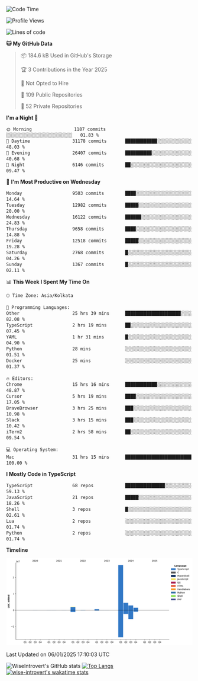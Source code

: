 <!--START_SECTION:waka-->
![Code Time](http://img.shields.io/badge/Code%20Time-2%2C081%20hrs%2016%20mins-blue)

![Profile Views](http://img.shields.io/badge/Profile%20Views-0-blue)

![Lines of code](https://img.shields.io/badge/From%20Hello%20World%20I%27ve%20Written-39.4%20million%20lines%20of%20code-blue)

**🐱 My GitHub Data** 

> 📦 184.6 kB Used in GitHub's Storage 
 > 
> 🏆 3 Contributions in the Year 2025
 > 
> 🚫 Not Opted to Hire
 > 
> 📜 109 Public Repositories 
 > 
> 🔑 52 Private Repositories 
 > 
**I'm a Night 🦉** 

```text
🌞 Morning                1187 commits        ░░░░░░░░░░░░░░░░░░░░░░░░░   01.83 % 
🌆 Daytime                31178 commits       ████████████░░░░░░░░░░░░░   48.03 % 
🌃 Evening                26407 commits       ██████████░░░░░░░░░░░░░░░   40.68 % 
🌙 Night                  6146 commits        ██░░░░░░░░░░░░░░░░░░░░░░░   09.47 % 
```
📅 **I'm Most Productive on Wednesday** 

```text
Monday                   9503 commits        ████░░░░░░░░░░░░░░░░░░░░░   14.64 % 
Tuesday                  12982 commits       █████░░░░░░░░░░░░░░░░░░░░   20.00 % 
Wednesday                16122 commits       ██████░░░░░░░░░░░░░░░░░░░   24.83 % 
Thursday                 9658 commits        ████░░░░░░░░░░░░░░░░░░░░░   14.88 % 
Friday                   12518 commits       █████░░░░░░░░░░░░░░░░░░░░   19.28 % 
Saturday                 2768 commits        █░░░░░░░░░░░░░░░░░░░░░░░░   04.26 % 
Sunday                   1367 commits        █░░░░░░░░░░░░░░░░░░░░░░░░   02.11 % 
```


📊 **This Week I Spent My Time On** 

```text
🕑︎ Time Zone: Asia/Kolkata

💬 Programming Languages: 
Other                    25 hrs 39 mins      █████████████████████░░░░   82.08 % 
TypeScript               2 hrs 19 mins       ██░░░░░░░░░░░░░░░░░░░░░░░   07.45 % 
YAML                     1 hr 31 mins        █░░░░░░░░░░░░░░░░░░░░░░░░   04.90 % 
Python                   28 mins             ░░░░░░░░░░░░░░░░░░░░░░░░░   01.51 % 
Docker                   25 mins             ░░░░░░░░░░░░░░░░░░░░░░░░░   01.37 % 

🔥 Editors: 
Chrome                   15 hrs 16 mins      ████████████░░░░░░░░░░░░░   48.87 % 
Cursor                   5 hrs 19 mins       ████░░░░░░░░░░░░░░░░░░░░░   17.05 % 
BraveBrowser             3 hrs 25 mins       ███░░░░░░░░░░░░░░░░░░░░░░   10.98 % 
Slack                    3 hrs 15 mins       ███░░░░░░░░░░░░░░░░░░░░░░   10.42 % 
iTerm2                   2 hrs 58 mins       ██░░░░░░░░░░░░░░░░░░░░░░░   09.54 % 

💻 Operating System: 
Mac                      31 hrs 15 mins      █████████████████████████   100.00 % 
```

**I Mostly Code in TypeScript** 

```text
TypeScript               68 repos            ███████████████░░░░░░░░░░   59.13 % 
JavaScript               21 repos            █████░░░░░░░░░░░░░░░░░░░░   18.26 % 
Shell                    3 repos             █░░░░░░░░░░░░░░░░░░░░░░░░   02.61 % 
Lua                      2 repos             ░░░░░░░░░░░░░░░░░░░░░░░░░   01.74 % 
Python                   2 repos             ░░░░░░░░░░░░░░░░░░░░░░░░░   01.74 % 
```



**Timeline**

![Lines of Code chart](https://raw.githubusercontent.com/wise-introvert/wise-introvert/master/assets/bar_graph.png)


 Last Updated on 06/01/2025 17:10:03 UTC
<!--END_SECTION:waka-->

![WiseIntrovert's GitHub stats](https://github-readme-stats.vercel.app/api?username=wise-introvert&count_private=true&show_icons=true)
[![Top Langs](https://github-readme-stats.vercel.app/api/top-langs/?username=wise-introvert&langs_count=10)](https://github.com/anuraghazra/github-readme-stats)
[![wise-introvert's wakatime stats](https://github-readme-stats.vercel.app/api/wakatime?username=wiseintrovert)](https://github.com/anuraghazra/github-readme-stats)
